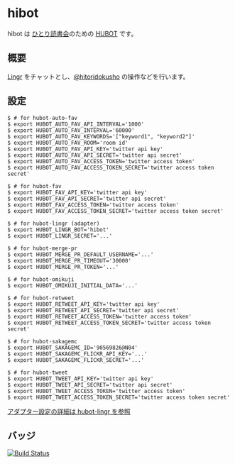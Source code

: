 # hibot

hibot は [ひとり読書会][hitoridokusho]のための [HUBOT][github/hubot] です。

## 概要

[Lingr][lingr] をチャットとし、[@hitoridokusho][@hitoridokusho] の操作などを行います。

## 設定

    $ # for hubot-auto-fav
    $ export HUBOT_AUTO_FAV_API_INTERVAL='1000'
    $ export HUBOT_AUTO_FAV_INTERVAL='60000'
    $ export HUBOT_AUTO_FAV_KEYWORDS='["keyword1", "keyword2"]'
    $ export HUBOT_AUTO_FAV_ROOM='room id'
    $ export HUBOT_AUTO_FAV_API_KEY='twitter api key'
    $ export HUBOT_AUTO_FAV_API_SECRET='twitter api secret'
    $ export HUBOT_AUTO_FAV_ACCESS_TOKEN='twitter access token'
    $ export HUBOT_AUTO_FAV_ACCESS_TOKEN_SECRET='twitter access token secret'

    $ # for hubot-fav
    $ export HUBOT_FAV_API_KEY='twitter api key'
    $ export HUBOT_FAV_API_SECRET='twitter api secret'
    $ export HUBOT_FAV_ACCESS_TOKEN='twitter access token'
    $ export HUBOT_FAV_ACCESS_TOKEN_SECRET='twitter access token secret'

    $ # for hubot-lingr (adapter)
    $ export HUBOT_LINGR_BOT='hibot'
    $ export HUBOT_LINGR_SECRET='...'

    $ # for hubot-merge-pr
    $ export HUBOT_MERGE_PR_DEFAULT_USERNAME='...'
    $ export HUBOT_MERGE_PR_TIMEOUT='30000'
    $ export HUBOT_MERGE_PR_TOKEN='...'

    $ # for hubot-omikuji
    $ export HUBOT_OMIKUJI_INITIAL_DATA='...'

    $ # for hubot-retweet
    $ export HUBOT_RETWEET_API_KEY='twitter api key'
    $ export HUBOT_RETWEET_API_SECRET='twitter api secret'
    $ export HUBOT_RETWEET_ACCESS_TOKEN='twitter access token'
    $ export HUBOT_RETWEET_ACCESS_TOKEN_SECRET='twitter access token secret'

    $ # for hubot-sakagemc
    $ export HUBOT_SAKAGEMC_ID='90569826@N04'
    $ export HUBOT_SAKAGEMC_FLICKR_API_KEY='...'
    $ export HUBOT_SAKAGEMC_FLICKR_SECRET='...'

    $ # for hubot-tweet
    $ export HUBOT_TWEET_API_KEY='twitter api key'
    $ export HUBOT_TWEET_API_SECRET='twitter api secret'
    $ export HUBOT_TWEET_ACCESS_TOKEN='twitter access token'
    $ export HUBOT_TWEET_ACCESS_TOKEN_SECRET='twitter access token secret'

[アダプター設定の詳細は hubot-lingr を参照][miyagawa/hubot-lingr]

## バッジ

[![Build Status][travis-badge]][travis]

[travis]: https://travis-ci.org/hitoridokusho/hibot
[travis-badge]: https://travis-ci.org/hitoridokusho/hibot.svg?branch=master
[hitoridokusho]: http://hitoridokusho.doorkeeper.jp/
[@hitoridokusho]: https://twitter.com/hitoridokusho
[lingr]: http://lingr.com/
[github/hubot]: https://github.com/github/hubot
[miyagawa/hubot-lingr]: https://github.com/miyagawa/hubot-lingr
